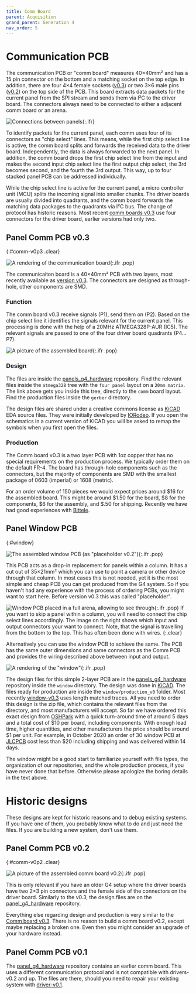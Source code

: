```yaml
---
title: Comm Board
parent: Acquisition
grand_parent: Generation 4
nav_order: 5
---
```


# Communication PCB

The communication PCB or "comm board" measures 40×40mm² and has a 15 pin connector on the bottom and a matching socket on the top edge. In addition, there are four 4×4 female sockets ([v0.3](#commv0p3)) or two 3×6 male pins ([v0.2](#comm-v0p2)) on the top side of the PCB. This board extracts data packets for the current panel from the SPI stream and sends them via I²C to the driver board. The connectors always need to be connected to either a adjacent comm board or an arena.

![Connections between panels](../assets/Panel_connection_skip.jpg){:.ifr}

To identify packets for the current panel, each comm uses four of its connectors as "chip select" lines. This means, while the first chip select line is active, the comm board splits and forwards the received data to the driver board. Independently, the data is always forwarded to the next panel. In addition, the comm board drops the first chip select line from the input and makes the second input chip select line the first output chip select, the 3rd becomes second, and the fourth the 3rd output. This way, up to four stacked panel PCB can be addressed individually.

While the chip select line is active for the current panel, a micro controller unit (MCU) splits the incoming signal into smaller chunks. The driver boards are usually divided into quadrants, and the comm board forwards the matching data packages to the quadrants via I²C bus. The change of protocol has historic reasons. Most recent [comm boards v0.3](#comm-v0p3) use four connectors for the driver board, earlier versions had only two.

## Panel Comm PCB v0.3
{:#comm-v0p3 .clear}

![A rendering of the communication board](../assets/comm_v0.3_top_render.jpg){:.ifr .pop}

The communicaiton board is a 40×40mm² PCB with two layers, most recently available as [version v0.3](https://github.com/floesche/panels_g4_hardware/tree/master/atmega328/four_panel/20mm_matrix/ver3/comm/). The connectors are designed as through-hole, other components are SMD.

### Function

The comm board v0.3 receive signals (P1), send them on (P2). Based on the chip select line it identifies the signals relevant for the current panel. This processing is done with the help of a 20MHz ATMEGA328P-AUR (IC5). The relevant signals are passed to one of the four driver board quadrants (P4…P7).

![A picture of the assembled board](../assets/comm_v0.3_top_photo.jpg){:.ifr .pop}

### Design

The files are inside the [panels_g4_hardware](https://github.com/floesche/panels_g4_hardware/tree/master/atmega328/four_panel/20mm_matrix/ver3/comm) repository. Find the relevant files inside the `atmega328` tree with the `four panel` layout on a `20mm matrix`. The link above gets you inside this tree, directly to the `comm` board layout. Find the production files inside the `gerber` directory.

The design files are shared under a creative commons license as [KiCAD](https://kicad-pcb.org/) EDA source files. They were initially developed by [IORodeo](https://iorodeo.com). If you open the schematics in a current version of KiCAD you will be asked to remap the symbols when you first open the files.

### Production

The Comm board v0.3 is a two layer PCB with 1oz copper that has no special requirements on the production process. We typically order them on the default FR-4. The board has through-hole components such as the connectors, but the majority of components are SMD with the smallest package of 0603 (imperial) or 1608 (metric).

For an order volume of 150 pieces we would expect prices around $16 for the assembled board. This might be around $1.50 for the board, $8 for the components, $6 for the assembly, and $.50 for shipping. Recently we have had good experiences with [Bittele](https://www.7pcb.com/).

## Panel Window PCB
{:#window}

![The assembled window PCB (as "placeholder v0.2")](../assets/comm_placeholder_bottom_photo.jpg){:.ifr .pop}

This PCB acts as a drop-in replacement for panels within a column. It has a cut out of 35×21mm² which you can use to point a camera or other device through that column. In most cases this is not needed, yet it is the most simple and cheap PCB you can get produced from the G4 system. So if you haven't had any experience with the process of ordering PCBs, you might want to start here. Before version v0.3 this was called "placeholder".

![Window PCB placed in a full arena, allowing to see through](../assets/window_v0.3_arena.jpg){:.ifr .pop}
If you want to skip a panel within a column, you will need to connect the chip select lines accordingly. The image on the right shows which input and output connectors your want to connect. Note, that the signal is travelling from the bottom to the top. This has often been done with wires.
{:.clear}

Alternatively you can use the window PCB to achieve the same. The PCB has the same outer dimensions and same connectors as the Comm PCB and provides the wiring described above between input and output.

![A rendering of the "window"](../assets/window_v0.3_iso_render.jpg){:.ifr .pop}

The design files for this simple 2-layer PCB are in the [panels_g4_hardware](https://github.com/floesche/panels_g4_hardware/tree/master/window) repository inside the `window` directory. The design was done in [KiCAD](https://kicad-pcb.org/). The files ready for production are inside the `window/production_v0` folder. Most recently [window-v0.3](https://github.com/floesche/panels_g4_hardware/blob/master/window/production_v0/window_v0p3.zip) uses length matched traces. All you need to order this design is the zip file, which contains the relevant files from the directory, and most manufacturers will accept. So far we have ordered this exact design from [OSHPark](https://oshpark.com/) with a quick turn-around time of around 5 days and a total cost of $10 per board, including components. With enough lead time, higher quantities, and other manufacturers the price should be around $1 per unit. For example, in October 2020 an order of 30 window PCB at [JLCPCB](https://jlcpcb.com/) cost less than $20 including shipping and was delivered within 14 days.

The window might be a good start to familiarize yourself with file types, the organization of our repositories, and the whole production process, if you have never done that before. Otherwise please apologize the boring details in the text above.

# Historic designs

These designs are kept for historic reasons and to debug existing systems. If you have one of them, you probably know what to do and just need the files. If you are building a new system, don't use them.

## Panel Comm PCB v0.2
{:#comm-v0p2 .clear}

![A picture of the assembled comm board v0.2](../assets/comm_v0.2_top_photo.jpg){:.ifr .pop}

This is only relevant if you have an older G4 setup where the driver boards have two 2×3 pin connectors and the female side of the connectors on the driver board. Similarly to the v0.3, the design files are on the [panel_g4_hardware](https://github.com/floesche/panels_g4_hardware/tree/master/atmega328/four_panel/20mm_matrix/ver2/comm) repository.

Everything else regarding design and production is very similar to the [Comm board v0.3](#comm-v0p3). There is no reason to build a comm board v0.2, except maybe replacing a broken one. Even then you might consider an upgrade of your hardware instead.

## Panel Comm PCB v0.1

The [panel_g4_hardware](https://github.com/floesche/panels_g4_hardware/tree/master/atmega328/four_panel/20mm_matrix/ver1/comm) repository contains an earlier comm board. This uses a different communication protocol and is not compatible with drivers-v0.2 and up. The files are there, should you need to repair your existing system with [driver-v0.1](../../Panel/docs/driver.md#driver-v0p1).
